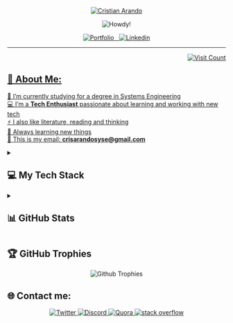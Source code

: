 <!-- name -->
<p align="center">
  <a href="https://github.com/iamcristian">
    <img title="Cristian Arando" src="https://user-images.githubusercontent.com/79182162/202782368-9c9c2fec-364a-4e8d-92be-4a182417b585.png"  />
  </a>
</p>

<!-- (typing svg) page for effect -> https://git.io/typing-svg -->
<!-- all the images generates on the page -> https://img.shields.io/ -->
<p align="center">
    <img title="Howdy!" src="https://readme-typing-svg.demolab.com?font=Fira+Code&size=22&pause=1000&color=F75C7E&center=true&vCenter=true&width=840&height=40&lines=Howdy!+Welcome+👋;This is my README on github;Nice+to+meet+you!"/>
</p>

<!-- linkedin and portfolio -->
<p align="center">
  <a href="https://cristianarando.netlify.app/">
    <img title="Portfolio" src="https://img.shields.io/badge/Portfolio-%23000000.svg?&style=for-the-badge"
  </a>&nbsp;&nbsp;
  <a href="https://www.linkedin.com/in/iamcristian/">
    <img title="Linkedin" src="https://img.shields.io/badge/linkedin-%230077B5.svg?&style=for-the-badge&logo=linkedin&logoColor=white"
  </a>
</p>

---
<!-- link for create visit count -> https://visitcount.itsvg.in -->
<p align="right">
   <img title="Visit Count" src="https://visitcount.itsvg.in/api?id=iamcristian&label=Profile%20Views%20Count&color=0&icon=2&pretty=true">
<!--   <img title="Visit Count" src="https://komarev.com/ghpvc/?username=iamcristian&color=blue&label=Profile+Views+Count:&style=flat"> -->
</p>
  
<h2>💫 About Me:</h2>
    
🔭 I’m currently studying for a degree in Systems Engineering<br>
💻 I’m a **Tech Enthusiast** passionate about learning and working with new tech<br>
⚡ I also like literature, reading and thinking<br>
📕 Always learning new things<br>
📧 This is my email: **crisarandosyse@gmail.com** <br>

<!-- Some badges are from https://github.com/Ileriayo/markdown-badges -->
<details> 
  <summary><h2>💻 My Tech Stack</h2></summary>
  
  <h3>👨‍💻 Programming and Markup Languages</h3>
  <p>
    <img title="C" src="https://img.shields.io/badge/c-%2300599C.svg?style=for-the-badge&logo=c&logoColor=white">
    <img "C++"src="https://img.shields.io/badge/c++-%2300599C.svg?style=for-the-badge&logo=c%2B%2B&logoColor=white">
    <img title="Html5" src="https://img.shields.io/badge/html5-%23E34F26.svg?style=for-the-badge&logo=html5&logoColor=white">
    <img title="Css3" src="https://img.shields.io/badge/css3-%231572B6.svg?style=for-the-badge&logo=css3&logoColor=white">
    <img title="Javascript" src="https://img.shields.io/badge/javascript-%23323330.svg?style=for-the-badge&logo=javascript&logoColor=%23F7DF1E">
    <img title="Java" src="https://img.shields.io/badge/java-%23ED8B00.svg?style=for-the-badge&logo=java&logoColor=white">
    <img title="Python" src="https://img.shields.io/badge/python-3670A0?style=for-the-badge&logo=python&logoColor=ffdd54">
    <img title="Shell" src="https://img.shields.io/badge/shell_script-%23121011.svg?style=for-the-badge&logo=gnu-bash&logoColor=white">
    <img title="Typescript" src="https://img.shields.io/badge/typescript-%23007ACC.svg?style=for-the-badge&logo=typescript&logoColor=white">
  </p>

  <h3>🧰 Frameworks and Libraries</h3>
  <p>
    <img title="Bootstrap" src="https://img.shields.io/badge/bootstrap-%23563D7C.svg?style=for-the-badge&logo=bootstrap&logoColor=white">
    <img title="Django" src="https://img.shields.io/badge/django-%23092E20.svg?style=for-the-badge&logo=django&logoColor=white">
<!-- <img src="https://img.shields.io/badge/DJANGO-REST-ff1709?style=for-the-badge&logo=django&logoColor=white&color=ff1709&labelColor=gray"> -->
    <img title="Jinja" src="https://img.shields.io/badge/jinja-white.svg?style=for-the-badge&logo=jinja&logoColor=black">
    <img title="React" src="https://img.shields.io/badge/react-%2320232a.svg?style=for-the-badge&logo=react&logoColor=%2361DAFB">
    <img title="TailwindCss" src="https://img.shields.io/badge/tailwindcss-%2338B2AC.svg?style=for-the-badge&logo=tailwind-css&logoColor=white">
    <img title="Jquery" src="https://img.shields.io/badge/jquery-%230769AD.svg?style=for-the-badge&logo=jquery&logoColor=white">
  </p>

  <h3>🗄️ Databases and Hosting</h3>
  <p>
    <img title="Firebase" src="https://img.shields.io/badge/Firebase-039BE5?style=for-the-badge&logo=Firebase&logoColor=white">
    <img title="Sql Server" src="https://img.shields.io/badge/Microsoft%20SQL%20Server-CC2927?style=for-the-badge&logo=microsoft%20sql%20server&logoColor=white">
    <img title="MySQL" src="https://img.shields.io/badge/mysql-%2300f.svg?style=for-the-badge&logo=mysql&logoColor=white">
    <img title="SQLite" src="https://img.shields.io/badge/sqlite-%2307405e.svg?style=for-the-badge&logo=sqlite&logoColor=white">
    <img title="Github Pages" src="https://img.shields.io/badge/GitHub%20Pages-327FC7.svg?logo=github&logoColor=white">
    <img title="Netlify" src="https://img.shields.io/badge/netlify-%23000000.svg?style=for-the-badge&logo=netlify&logoColor=#00C7B7">
  </p>

  <h3>💻 Software and Tools</h3>
  <p>
    <img title="Figma" src="https://img.shields.io/badge/figma-%23F24E1E.svg?style=for-the-badge&logo=figma&logoColor=white">
    <img title="CLion" src="https://img.shields.io/badge/CLion-black?style=for-the-badge&logo=clion&logoColor=white">
    <img title="Codepen" src="https://img.shields.io/badge/CodePen-white?style=for-the-badge&logo=codepen&logoColor=black">
    <img title="IntelliJ IDEA" src="https://img.shields.io/badge/IntelliJ%20IDEA-000000.svg?style=for-the-badge&logo=intellij-idea&logoColor=white">
    <img title="Neovim" src="https://img.shields.io/badge/NeoVim-%2357A143.svg?&style=for-the-badge&logo=neovim&logoColor=white">
    <img title="Pycharm" src="https://img.shields.io/badge/pycharm-143?style=for-the-badge&logo=pycharm&logoColor=black&color=black&labelColor=green">
    <img title="VsCode" src="https://img.shields.io/badge/Visual%20Studio%20Code-0078d7.svg?style=for-the-badge&logo=visual-studio-code&logoColor=white">
    <img title="Arch Linux" src="https://img.shields.io/badge/Arch%20Linux-1793D1?logo=arch-linux&logoColor=fff&style=for-the-badge">
    <img title="Kali Linux" src="https://img.shields.io/badge/Kali%20Linux-268BEE?style=for-the-badge&logo=kalilinux&logoColor=white">
    <img title="Arduino" src="https://img.shields.io/badge/-Arduino-00979D?style=for-the-badge&logo=Arduino&logoColor=white">
    <img title="Jira" src="https://img.shields.io/badge/jira-%230A0FFF.svg?style=for-the-badge&logo=jira&logoColor=white">   
  </p>
    
 <h3>🧪 Testing</h3>
  <p>
      <img title="Cypress" src="https://img.shields.io/badge/-cypress-%23E5E5E5?style=for-the-badge&logo=cypress&logoColor=058a5e">
      <img title="Selenium" src="https://img.shields.io/badge/-selenium-%43B02A?style=for-the-badge&logo=selenium&logoColor=white">
  </p>

</details>
    
<details> 
  <summary><h2>📊 GitHub Stats</h2></summary>
  
  <!-- source is https://github.com/denvercoder1/github-readme-streak-stats -->
  <p align="center">
  <a href="#">
  <img title="Current" width=45% src="https://github-readme-streak-stats.herokuapp.com/?user=iamcristian&theme=react&border=61dafb&hide_border=true" alt="iamcristian"/>
   </a>
  <a href="#">
  <!-- source https://github.com/anuraghazra/github-readme-stats -->
  <img title="Stats" width=45% src="https://github-readme-stats.vercel.app/api?username=iamcristian&show_icons=true&theme=react&hide_border=true"/>
  </a>  
  </p>
  
  <!-- source is https://github.com/anuraghazra/github-readme-stats -->
  <p align="center">
  <img title="Most Used Languages" width="60%" src="https://github-readme-stats.vercel.app/api/top-langs/?username=iamcristian&hide=less&title_color=61dafb&text_color=ffffff&icon_color=61dafb&bg_color=20232a&langs_count=8&layout=compact&hide_border=true"/>
  </p>
  
  <!-- source is https://github.com/Ashutosh00710/github-readme-activity-graph -->
  <img title="Contribution Graph" src="https://github-readme-activity-graph.vercel.app/graph?username=Ashutosh00710&&theme=react-dark&bg_color=20232a&hide_border=true" width="100%"/>

</details>

## 🏆 GitHub Trophies
<div align="center">
  <img title="Github Trophies" src="https://github-profile-trophy.vercel.app/?username=iamcristian&theme=radical&no-frame=false&no-bg=false&margin-w=4">
</div>
    
<!-- contact -->
## 🌐 Contact me:

<p align="center">
  <a href="https://twitter.com/crisarando">
    <img alt="Twitter" title="Twitter" src="https://img.shields.io/badge/twitter-%230077B5.svg?&style=for-the-badge&logo=twitter&logoColor=white"
  </a>
    
  <a href="https://discord.com/users/647595471975612432">
    <img alt="Discord" title="Discord" src="https://img.shields.io/badge/discord-%232596be.svg?&style=for-the-badge&logo=discord&logoColor=white"
  </a>
    
  <a href="https://www.quora.com/profile/Cristian-A-6">
    <img alt="Quora" title="Quora" src="https://img.shields.io/badge/quora-%23b92b27.svg?&style=for-the-badge&logo=quora&logoColor=white"
  </a>
    
  <a href="https://www.quora.com/profile/Cristian-A-6">
    <img alt="stack overflow" title="Stack Overflow" src="https://img.shields.io/badge/stack overflow-%23f48024.svg?&style=for-the-badge&logo=stackoverflow&logoColor=white"
  </a>
</p>

    
<!-- This is alternative for github stats!! -->
<!-- # 📊 GitHub Stats:
![](https://github-readme-stats.vercel.app/api?username=iamcristian&theme=dark&hide_border=false&include_all_commits=false&count_private=false)<br/>
![](https://github-readme-streak-stats.herokuapp.com/?user=iamcristian&theme=dark&hide_border=false)<br/>
![](https://github-readme-stats.vercel.app/api/top-langs/?username=iamcristian&theme=dark&hide_border=false&include_all_commits=false&count_private=false&layout=compact) -->
    
<!-- ### ✍️ Random Dev Quote
![](https://quotes-github-readme.vercel.app/api?type=horizontal&theme=nord) -->

<!-- ### 😂 Random Dev Meme
<img src="https://random-memer.herokuapp.com/" width="512px"/> -->
